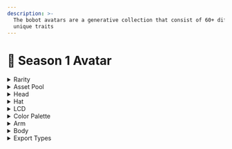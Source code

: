 ```yaml
---
description: >-
  The bobot avatars are a generative collection that consist of 60+ different
  unique traits
---
```


# 🤖 Season 1 Avatar

<details>

<summary>Rarity</summary>

* Common&#x20;
* Uncommon&#x20;
* Rare&#x20;
* Ultra rare&#x20;
* Legendary

</details>

<details>

<summary>Asset Pool</summary>

* 4 Head Models&#x20;
* 3 Hat Models&#x20;
* 3 Arm Models&#x20;
* 2 Leg Models&#x20;
* 3 LCD Textures&#x20;
* 30 Colour Palettes

</details>

<details>

<summary>Head</summary>



</details>

<details>

<summary>Hat</summary>



</details>

<details>

<summary>LCD</summary>



</details>

<details>

<summary>Color Palette</summary>



</details>

<details>

<summary>Arm</summary>



</details>

<details>

<summary>Body</summary>



</details>



<details>

<summary>Export Types</summary>



</details>
